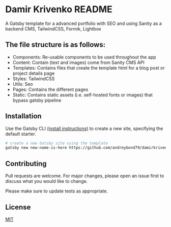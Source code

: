 # Damir Krivenko README

A Gatsby template for a advanced portfolio with SEO and using Sanity as a backend CMS, TailwindCSS, Formik, Lightbox

## The file structure is as follows:

- Components: Re-usable components to be used throughout the app
- Content: Contain (text and images) come from Sanity CMS API
- Templates: Contains files that create the template html for a blog post or project details page
- Styles: TailwindCSS
- Utils: Seo
- Pages: Contains the different pages
- Static: Contains static assets (i.e. self-hosted fonts or images) that bypass gatsby pipeline

## Installation

Use the Gatsby CLI [(install instructions)](https://www.gatsbyjs.com/docs/tutorial/part-0/#gatsby-cli) to create a new site, specifying the default starter.

```bash
# create a new Gatsby site using the template
gatsby new new-name-is-here https://github.com/andreybond79/damirkrivenko-template
```

## Contributing

Pull requests are welcome. For major changes, please open an issue first to discuss what you would like to change.

Please make sure to update tests as appropriate.

## License

[MIT](https://choosealicense.com/licenses/mit/)

